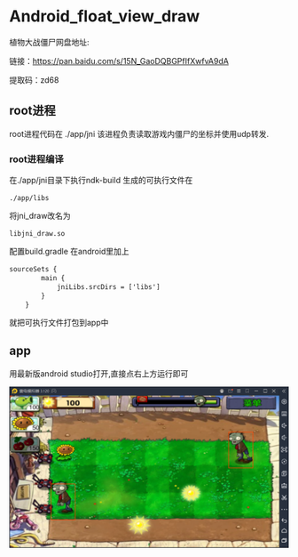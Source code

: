 # Android_float_view_draw

植物大战僵尸网盘地址:

链接：https://pan.baidu.com/s/15N_GaoDQBGPfIfXwfvA9dA

提取码：zd68

## root进程
root进程代码在 ./app/jni
该进程负责读取游戏内僵尸的坐标并使用udp转发.
### root进程编译
在./app/jni目录下执行ndk-build
生成的可执行文件在
```
./app/libs
```
将jni_draw改名为
```
libjni_draw.so
```
配置build.gradle
在android里加上
```
sourceSets {
        main {
            jniLibs.srcDirs = ['libs']
        }
    }
```
就把可执行文件打包到app中
## app
用最新版android studio打开,直接点右上方运行即可

![image](img/image.jpg)